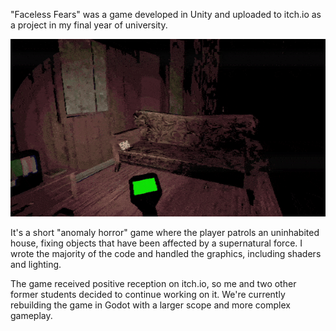 "Faceless Fears" was a game developed in Unity and uploaded to itch.io as a project in my final year of university.

![](ff-unity-demo.gif)

It's a short "anomaly horror" game where the player patrols an uninhabited house, fixing objects that have been affected by a supernatural force. I wrote the majority of the code and handled the graphics, including shaders and lighting.

The game received positive reception on itch.io, so me and two other former students decided to continue working on it. We're currently rebuilding the game in Godot with a larger scope and more complex gameplay.